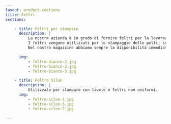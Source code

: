 ```yaml
---
layout: product-sections
title: Feltri
sections:

    - title: Feltri per stampare
      description: |
          La nostra azienda è in grado di fornire feltri per la lavorazione del pellame per l’industria conciaria. <br>
          I feltri vengono utilizzati per lo stampaggio delle pelli; sono lastre in lana al 100% e si possono avere in diverse grandezze, densità e spessore a seconda delle esigenze del Cliente. <br>
          Nel nostro magazzino abbiamo sempre la disponibilità immediata di lastre di misure standard, questo per poter offrire e garantire ai nostri Clienti un servizio efficiente nelle consegne.

      img:
          - feltro-bianco-1.jpg
          - feltro-bianco-2.jpg
          - feltro-bianco-3.jpg

    - title: Feltro Silon
      description: |
          Utilizzato per stampare con tavole e feltri non uniformi.
      img:
          - feltro-silon-1.jpg
          - feltro-silon-5.jpg
          - feltro-silon-7.jpg

---
```

